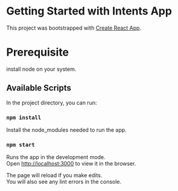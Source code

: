 # Getting Started with Intents App

This project was bootstrapped with [Create React App](https://github.com/facebook/create-react-app).

# Prerequisite

install node on your system.



## Available Scripts

In the project directory, you can run:

### `npm install`

Install the node_modules needed to run the app.

### `npm start`

Runs the app in the development mode.\
Open [http://localhost:3000](http://localhost:3000) to view it in the browser.

The page will reload if you make edits.\
You will also see any lint errors in the console.
